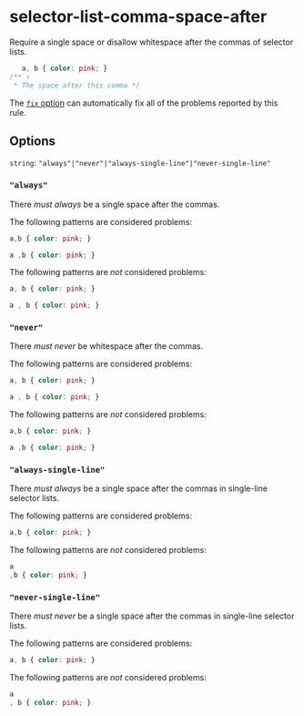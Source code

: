 # selector-list-comma-space-after

Require a single space or disallow whitespace after the commas of selector lists.

<!-- prettier-ignore -->
```css
   a, b { color: pink; }
/** ↑
 * The space after this comma */
```

The [`fix` option](https://github.com/stylelint/stylelint/tree/14.2.0/docs/user-guide/usage/options.md#fix) can automatically fix all of the problems reported by this rule.

## Options

`string`: `"always"|"never"|"always-single-line"|"never-single-line"`

### `"always"`

There _must always_ be a single space after the commas.

The following patterns are considered problems:

<!-- prettier-ignore -->
```css
a,b { color: pink; }
```

<!-- prettier-ignore -->
```css
a ,b { color: pink; }
```

The following patterns are _not_ considered problems:

<!-- prettier-ignore -->
```css
a, b { color: pink; }
```

<!-- prettier-ignore -->
```css
a , b { color: pink; }
```

### `"never"`

There _must never_ be whitespace after the commas.

The following patterns are considered problems:

<!-- prettier-ignore -->
```css
a, b { color: pink; }
```

<!-- prettier-ignore -->
```css
a , b { color: pink; }
```

The following patterns are _not_ considered problems:

<!-- prettier-ignore -->
```css
a,b { color: pink; }
```

<!-- prettier-ignore -->
```css
a ,b { color: pink; }
```

### `"always-single-line"`

There _must always_ be a single space after the commas in single-line selector lists.

The following patterns are considered problems:

<!-- prettier-ignore -->
```css
a,b { color: pink; }
```

The following patterns are _not_ considered problems:

<!-- prettier-ignore -->
```css
a
,b { color: pink; }
```

### `"never-single-line"`

There _must never_ be a single space after the commas in single-line selector lists.

The following patterns are considered problems:

<!-- prettier-ignore -->
```css
a, b { color: pink; }
```

The following patterns are _not_ considered problems:

<!-- prettier-ignore -->
```css
a
, b { color: pink; }
```
